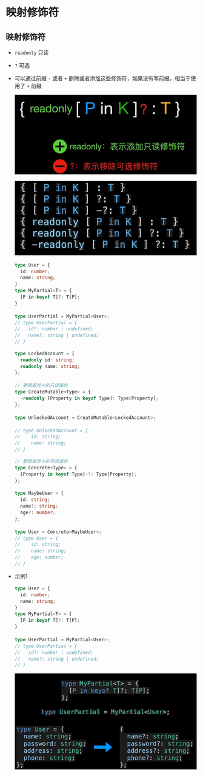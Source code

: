 # 映射修饰符

## 映射修饰符

  - `readonly` 只读

  - `?` 可选

  - 可以通过前缀 `-` 或者 `+` 删除或者添加这些修饰符，如果没有写前缀，相当于使用了 `+` 前缀

    ![](image/image_QRT7KTCbvd.png)

    ![](image/image_Mxnoss2Ge4.png)

    ```typescript
    type User = {
      id: number;
      name: string;
    }
    type MyPartial<T> = {
      [P in keyof T]?: T[P];
    }

    type UserPartial = MyPartial<User>;
    // type UserPartial = {
    //   id?: number | undefined;
    //   name?: string | undefined;
    // }
    ```

    ```typescript
    type LockedAccount = {
      readonly id: string;
      readonly name: string;
    };

    // 删除属性中的只读属性
    type CreateMutable<Type> = {
      -readonly [Property in keyof Type]: Type[Property];
    };

    type UnlockedAccount = CreateMutable<LockedAccount>;

    // type UnlockedAccount = {
    //    id: string;
    //    name: string;
    // }
    ```

    ```typescript
    // 删除属性中的可选属性
    type Concrete<Type> = {
      [Property in keyof Type]-?: Type[Property];
    };

    type MaybeUser = {
      id: string;
      name?: string;
      age?: number;
    };

    type User = Concrete<MaybeUser>;
    // type User = {
    //    id: string;
    //    name: string;
    //    age: number;
    // }
    ```

  - 示例1

    ```typescript
    type User = {
      id: number;
      name: string;
    }
    type MyPartial<T> = {
      [P in keyof T]?: T[P];
    }

    type UserPartial = MyPartial<User>;
    // type UserPartial = {
    //   id?: number | undefined;
    //   name?: string | undefined;
    // }
    ```

    ![](image/image_PGMvzOEEoL.png)
